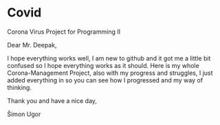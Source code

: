 # Covid
Corona Virus Project for Programming II

Dear Mr. Deepak,

I hope everything works well, I am new to github and it got me a little bit confused so I hope everything works as it should.
Here is my whole Corona-Management Project, also with my progress and struggles, I just added everything in so 
you can see how I progressed and my way of thinking.

Thank you and have a nice day,

Šimon Ugor
